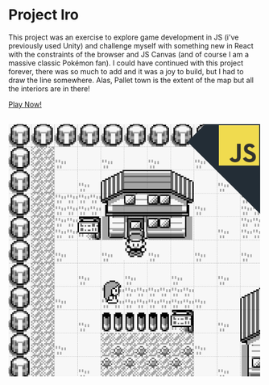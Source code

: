 # Project Iro

This project was an exercise to explore game development in JS (i've previously used Unity) and challenge myself with something new in React with the constraints of the browser and JS Canvas (and of course I am a massive classic Pokémon fan). I could have continued with this project forever, there was so much to add and it was a joy to build, but I had to draw the line somewhere. Alas, Pallet town is the extent of the map but all the interiors are in there!

 <a target='_blank' href={live} className='projectHeader__link link link--icon'>
    <span>Play Now!</span>
 </a>
 <br></br>

![alt text](https://github.com/CAR182/Project-Iro/blob/main/Iro.png)
